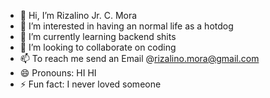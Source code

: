 - 👋 Hi, I’m Rizalino Jr. C. Mora 
- 👀 I’m interested in having an normal life as a hotdog
- 🌱 I’m currently learning backend shits
- 💞️ I’m looking to collaborate on coding 
- 📫 To reach me send an Email @rizalino.mora@gmail.com
- 😄 Pronouns: HI HI 
- ⚡ Fun fact: I never loved someone 

<!---
RizalinoJrCruz/RizalinoJrCruz is a ✨ special ✨ repository because its `README.md` (this file) appears on your GitHub profile.
You can click the Preview link to take a look at your changes.
--->
